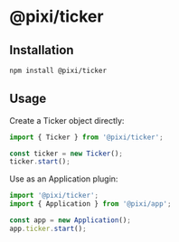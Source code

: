 # @pixi/ticker

## Installation

```bash
npm install @pixi/ticker
```

## Usage

Create a Ticker object directly:

```js
import { Ticker } from '@pixi/ticker';

const ticker = new Ticker();
ticker.start();
```

Use as an Application plugin:

```js
import '@pixi/ticker';
import { Application } from '@pixi/app';

const app = new Application();
app.ticker.start();
```
